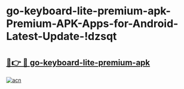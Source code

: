 # go-keyboard-lite-premium-apk-Premium-APK-Apps-for-Android-Latest-Update-!dzsqt

# <h2><a href="https://2r2paz.esa.edu.pl?title=go-keyboard-lite-premium-apk&ref=dzsqt">🔗👉 🔴 go-keyboard-lite-premium-apk</a></h2>

[![acn](https://github.com/user-attachments/assets/0f9c940e-d8b0-45ae-aac7-cd30a18b3e1c)](https://2r2paz.esa.edu.pl?title=go-keyboard-lite-premium-apk&ref=dzsqt)

